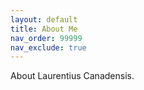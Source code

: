```yaml
---
layout: default
title: About Me
nav_order: 99999
nav_exclude: true
---
```


About Laurentius Canadensis. 
